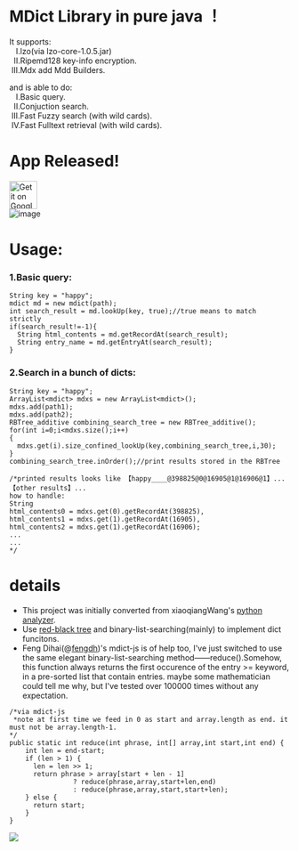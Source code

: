 # MDict Library in pure java ！
It supports:  
&nbsp;&nbsp;&nbsp;I.lzo(via lzo-core-1.0.5.jar)  
&nbsp;&nbsp;II.Ripemd128 key-info encryption.  
&nbsp;III.Mdx add Mdd Builders.  

and is able to do:  
&nbsp;&nbsp;&nbsp;I.Basic query.  
&nbsp;&nbsp;II.Conjuction search.  
&nbsp;III.Fast Fuzzy search (with wild cards).  
&nbsp;IV.Fast Fulltext retrieval (with wild cards).  

# App Released!    
<a href="https://play.google.com/store/apps/details?id=com.knziha"><img alt="Get it on Google Play" src="https://play.google.com/intl/en_us/badges/images/generic/en-play-badge.png" height="50px"/></a>  
![image](https://lh3.googleusercontent.com/gCP2nSx3V5MCksPy6NPj1MrFhCJm1GHfpMXm4lDkz3TUnNyJoJRGGdhy7Odec7nAfoyX=w1440-h620-rw)  

# Usage:
### 1.Basic query:
```
String key = "happy";
mdict md = new mdict(path);
int search_result = md.lookUp(key, true);//true means to match strictly  
if(search_result!=-1){
  String html_contents = md.getRecordAt(search_result);
  String entry_name = md.getEntryAt(search_result);
}
```
### 2.Search in a bunch of dicts:
```
String key = "happy";
ArrayList<mdict> mdxs = new ArrayList<mdict>();
mdxs.add(path1);
mdxs.add(path2);
RBTree_additive combining_search_tree = new RBTree_additive();
for(int i=0;i<mdxs.size();i++)
{
  mdxs.get(i).size_confined_lookUp(key,combining_search_tree,i,30);
}  	
combining_search_tree.inOrder();//print results stored in the RBTree

/*printed results looks like 【happy____@398825@0@16905@1@16906@1】...【other results】...
how to handle:
String 
html_contents0 = mdxs.get(0).getRecordAt(398825),
html_contents1 = mdxs.get(1).getRecordAt(16905),
html_contents2 = mdxs.get(1).getRecordAt(16906);
...  
...
*/
```



# details
* This project was initially converted from xiaoqiangWang's [python analyzer](https://bitbucket.org/xwang/mdict-analysis). 
* Use [red-black tree](http://www.cnblogs.com/skywang12345/p/3245399.html) and binary-list-searching(mainly) to implement dict funcitons.  
* Feng Dihai(@[fengdh](https://github.com/fengdh/mdict-js))'s mdict-js is of help too, I've just switched to use the same elegant binary-list-searching method——reduce().Somehow, this function always returns the first occurence of the entry >= keyword, in a pre-sorted list that contain entries. maybe some mathematician could tell me why, but I've tested over 100000 times without any expectation.
```
/*via mdict-js
 *note at first time we feed in 0 as start and array.length as end. it must not be array.length-1. 
*/
public static int reduce(int phrase, int[] array,int start,int end) {
	int len = end-start;
	if (len > 1) {
	  len = len >> 1;
	  return phrase > array[start + len - 1]
				? reduce(phrase,array,start+len,end)
				: reduce(phrase,array,start,start+len);
	} else {
	  return start;
	}
}
```
	

<img src="https://github.com/KnIfER/mdict-parsr-java/raw/master/doc/MDX.svg">
